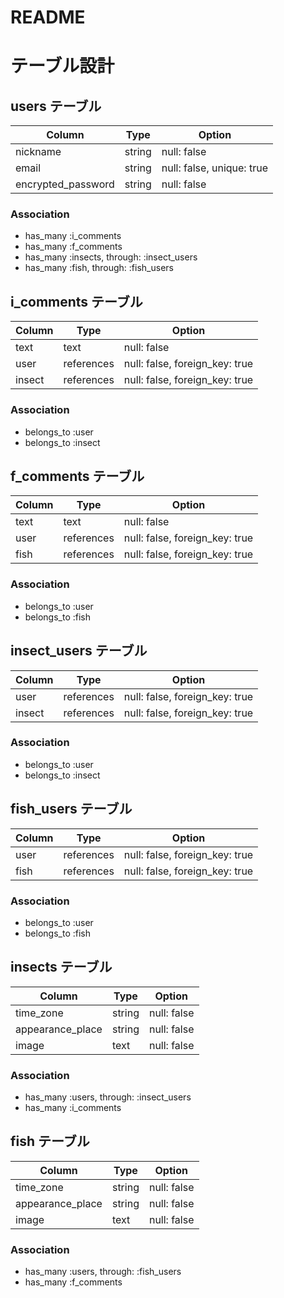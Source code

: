 # README

# テーブル設計

## users テーブル
| Column                    | Type   | Option                    |
| ------------------------- | ------ | ------------------------- |
| nickname                  | string | null: false               |
| email                     | string | null: false, unique: true |
| encrypted_password        | string | null: false               |

### Association
- has_many :i_comments
- has_many :f_comments
- has_many :insects, through: :insect_users
- has_many :fish, through: :fish_users


## i_comments テーブル 
| Column | Type       | Option                         |
| ------ | ---------- | ------------------------------ |
| text   | text       | null: false                    |
| user   | references | null: false, foreign_key: true |
| insect | references | null: false, foreign_key: true |

### Association
- belongs_to :user
- belongs_to :insect


## f_comments テーブル 
| Column | Type       | Option                         |
| ------ | ---------- | ------------------------------ |
| text   | text       | null: false                    |
| user   | references | null: false, foreign_key: true |
| fish   | references | null: false, foreign_key: true |

### Association
- belongs_to :user
- belongs_to :fish


## insect_users テーブル 
| Column | Type       | Option                         |
| ------ | ---------- | ------------------------------ |
| user   | references | null: false, foreign_key: true |
| insect | references | null: false, foreign_key: true |


### Association
- belongs_to :user
- belongs_to :insect


## fish_users テーブル
| Column | Type       | Option                         |
| ------ | ---------- | ------------------------------ |
| user   | references | null: false, foreign_key: true |
| fish   | references | null: false, foreign_key: true |

### Association
- belongs_to :user
- belongs_to :fish


## insects テーブル
| Column           | Type       | Option      |
| ---------------- | ---------- | ----------- |
| time_zone        | string     | null: false |
| appearance_place | string     | null: false |
| image            | text       | null: false | 

### Association
- has_many :users, through: :insect_users
- has_many :i_comments


## fish テーブル
| Column           | Type       | Option      |
| ---------------- | ---------- | ----------- |
| time_zone        | string     | null: false |
| appearance_place | string     | null: false |
| image            | text       | null: false | 

### Association
- has_many :users, through: :fish_users
- has_many :f_comments

